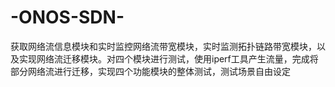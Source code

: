 # -ONOS-SDN-
获取网络流信息模块和实时监控网络流带宽模块，实时监测拓扑链路带宽模块，以及实现网络流迁移模块。对四个模块进行测试，使用iperf工具产生流量，完成将部分网络流进行迁移，实现四个功能模块的整体测试，测试场景自由设定

